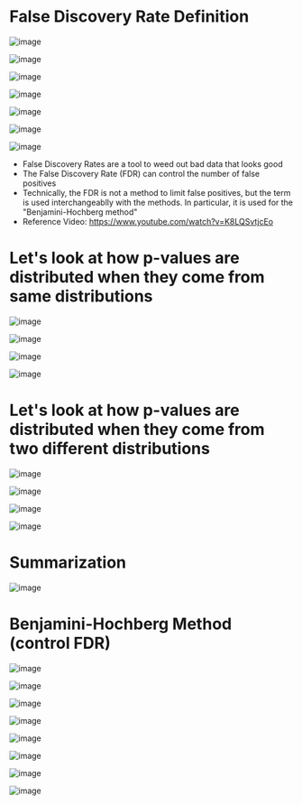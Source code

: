 # False Discovery Rate Definition

![image](https://user-images.githubusercontent.com/60442877/190931341-c86cab30-fc48-4696-90cb-c4631f73ae88.png)

![image](https://user-images.githubusercontent.com/60442877/190931395-9bd4a712-d6fc-4512-8955-871b8c4e8546.png)

![image](https://user-images.githubusercontent.com/60442877/190932121-2ce37ee4-1417-42ce-8f9b-cba9c25645c3.png)

![image](https://user-images.githubusercontent.com/60442877/190931406-5fd13c9f-60d6-4dc9-8cd9-0f1704e07186.png)

![image](https://user-images.githubusercontent.com/60442877/190931469-78dfbf07-7561-424c-a831-0eebbc07bce8.png)

![image](https://user-images.githubusercontent.com/60442877/190931536-94034f7e-511d-4c4f-aa65-f3a81a05bc1f.png)

![image](https://user-images.githubusercontent.com/60442877/190931651-35fb4525-0bf0-4648-9931-dcc347ad3485.png)

* False Discovery Rates are a tool to weed out bad data that looks good
* The False Discovery Rate (FDR) can control the number of false positives
* Technically, the FDR is not a method to limit false positives, but the term is used interchangeablly with the methods. In particular, it is used for the "Benjamini-Hochberg method"
* Reference Video: https://www.youtube.com/watch?v=K8LQSvtjcEo

# Let's look at how p-values are distributed when they come from same distributions

![image](https://user-images.githubusercontent.com/60442877/190928851-eacff982-66fd-4c07-b5cd-22cecd47c72f.png)

![image](https://user-images.githubusercontent.com/60442877/190928874-a517f9cb-1e0e-4cda-9c4d-534eca6e4493.png)

![image](https://user-images.githubusercontent.com/60442877/190928933-917e2fb8-619b-45ee-a12d-1b09c56686fd.png)

![image](https://user-images.githubusercontent.com/60442877/190928946-8b643618-3e9b-45d3-a429-00ae5c41634a.png)

# Let's look at how p-values are distributed when they come from two different distributions

![image](https://user-images.githubusercontent.com/60442877/190929058-f90abaa6-6f70-41d4-b43a-f53d6d5a6b88.png)

![image](https://user-images.githubusercontent.com/60442877/190929061-75a40a8d-ef6f-46bf-9d60-e2b212e63545.png)

![image](https://user-images.githubusercontent.com/60442877/190929068-200ef616-d179-443e-9064-384fab3aa664.png)

![image](https://user-images.githubusercontent.com/60442877/190929076-9016fbed-8b85-47d0-834c-df087d7ab4db.png)

# Summarization

![image](https://user-images.githubusercontent.com/60442877/190929121-02c9b815-2d10-4ea2-b07d-d148d1ed080a.png)

# Benjamini-Hochberg Method (control FDR)

![image](https://user-images.githubusercontent.com/60442877/190929353-2cd26833-a892-44d8-923e-742fd01b13c6.png)

![image](https://user-images.githubusercontent.com/60442877/190929649-98c36cca-a261-4c68-9e39-bec72f2406db.png)

![image](https://user-images.githubusercontent.com/60442877/190929708-12bbcb82-052c-420f-b6ab-ba1277676a19.png)

![image](https://user-images.githubusercontent.com/60442877/190929727-45433af1-469a-4d04-882c-bd24fb67e1ac.png)

![image](https://user-images.githubusercontent.com/60442877/190929744-47e18c5d-46ac-4d3b-8c52-87c130904fda.png)

![image](https://user-images.githubusercontent.com/60442877/190929763-10a56b05-0906-4395-a8c4-7b0a52133b40.png)

![image](https://user-images.githubusercontent.com/60442877/190929771-55fb9576-c403-415b-894f-5efd2340c595.png)

![image](https://user-images.githubusercontent.com/60442877/190929796-e21ce271-1808-4ccd-9e05-359f3dc22bb8.png)





